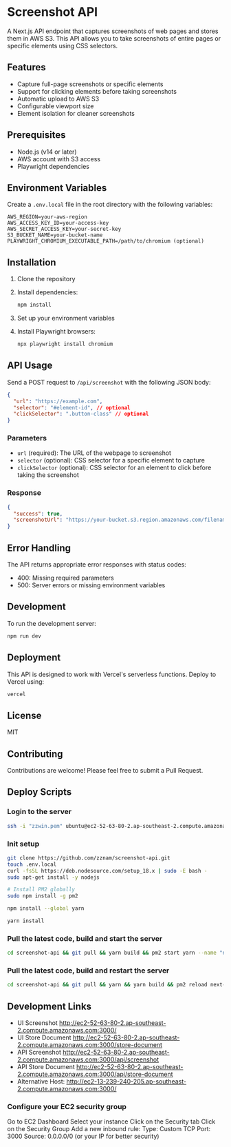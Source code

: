 # Screenshot API

A Next.js API endpoint that captures screenshots of web pages and stores them in AWS S3. This API allows you to take screenshots of entire pages or specific elements using CSS selectors.

## Features

- Capture full-page screenshots or specific elements
- Support for clicking elements before taking screenshots
- Automatic upload to AWS S3
- Configurable viewport size
- Element isolation for cleaner screenshots

## Prerequisites

- Node.js (v14 or later)
- AWS account with S3 access
- Playwright dependencies

## Environment Variables

Create a `.env.local` file in the root directory with the following variables:

```env
AWS_REGION=your-aws-region
AWS_ACCESS_KEY_ID=your-access-key
AWS_SECRET_ACCESS_KEY=your-secret-key
S3_BUCKET_NAME=your-bucket-name
PLAYWRIGHT_CHROMIUM_EXECUTABLE_PATH=/path/to/chromium (optional)
```

## Installation

1. Clone the repository
2. Install dependencies:

    ```bash
    npm install
    ```

3. Set up your environment variables
4. Install Playwright browsers:

    ```bash
    npx playwright install chromium
    ```

## API Usage

Send a POST request to `/api/screenshot` with the following JSON body:

```json
{
  "url": "https://example.com",
  "selector": "#element-id", // optional
  "clickSelector": ".button-class" // optional
}
```

### Parameters

- `url` (required): The URL of the webpage to screenshot
- `selector` (optional): CSS selector for a specific element to capture
- `clickSelector` (optional): CSS selector for an element to click before taking the screenshot

### Response

```json
{
  "success": true,
  "screenshotUrl": "https://your-bucket.s3.region.amazonaws.com/filename.png"
}
```

## Error Handling

The API returns appropriate error responses with status codes:

- 400: Missing required parameters
- 500: Server errors or missing environment variables

## Development

To run the development server:

```bash
npm run dev
```

## Deployment

This API is designed to work with Vercel's serverless functions. Deploy to Vercel using:

```bash
vercel
```

## License

MIT

## Contributing

Contributions are welcome! Please feel free to submit a Pull Request.

## Deploy Scripts

### Login to the server

  ```bash
  ssh -i "zzwin.pem" ubuntu@ec2-52-63-80-2.ap-southeast-2.compute.amazonaws.com
  ```

### Init setup

  ```bash
  git clone https://github.com/zznam/screenshot-api.git
  touch .env.local
  curl -fsSL https://deb.nodesource.com/setup_18.x | sudo -E bash -
  sudo apt-get install -y nodejs

  # Install PM2 globally
  sudo npm install -g pm2

  npm install --global yarn

  yarn install

  ```

### Pull the latest code, build and start the server

  ```bash
  cd screenshot-api && git pull && yarn build && pm2 start yarn --name "next-app" -- start && pm2 logs next-app
  ```

### Pull the latest code, build and restart the server

  ```bash
  cd screenshot-api && git pull && yarn && yarn build && pm2 reload next-app && pm2 logs next-app
  ```

## Development Links

- UI Screenshot <http://ec2-52-63-80-2.ap-southeast-2.compute.amazonaws.com:3000/>
- UI Store Document <http://ec2-52-63-80-2.ap-southeast-2.compute.amazonaws.com:3000/store-document>
- API Screenshot <http://ec2-52-63-80-2.ap-southeast-2.compute.amazonaws.com:3000/api/screenshot>
- API Store Document <http://ec2-52-63-80-2.ap-southeast-2.compute.amazonaws.com:3000/api/store-document>
- Alternative Host: <http://ec2-13-239-240-205.ap-southeast-2.compute.amazonaws.com:3000/>

### Configure your EC2 security group

Go to EC2 Dashboard
Select your instance
Click on the Security tab
Click on the Security Group
Add a new inbound rule:
Type: Custom TCP
Port: 3000
Source: 0.0.0.0/0 (or your IP for better security)
